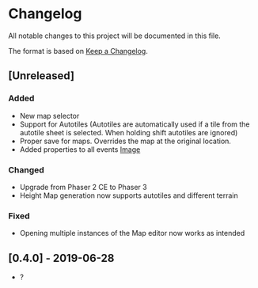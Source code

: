 # Changelog
All notable changes to this project will be documented in this file.

The format is based on [Keep a Changelog](https://keepachangelog.com/en/1.0.0/).

## [Unreleased]

### Added
- New map selector
- Support for Autotiles (Autotiles are automatically used if a tile from the autotile sheet is selected. When holding shift autotiles are ignored)
- Proper save for maps. Overrides the map at the original location.
- Added properties to all events [Image](https://user-images.githubusercontent.com/9483499/64129460-66938380-cdbc-11e9-8584-0c24fab66aae.png)


### Changed
- Upgrade from Phaser 2 CE to Phaser 3
- Height Map generation now supports autotiles and different terrain

### Fixed
- Opening multiple instances of the Map editor now works as intended

## [0.4.0] - 2019-06-28
- ?

